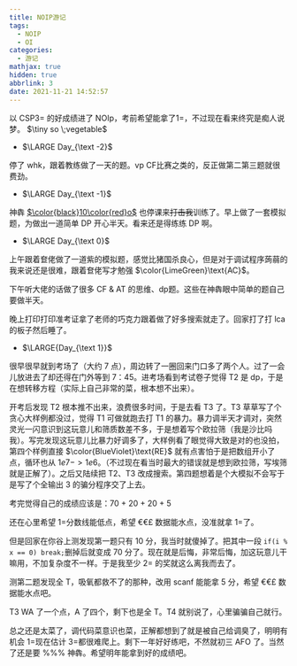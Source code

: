 ```yaml
---
title: NOIP游记
tags:
  - NOIP
  - OI
categories:
  - 游记
mathjax: true
hidden: true
abbrlink: 3
date: 2021-11-21 14:52:57
---
```


以 CSP3= 的好成绩进了 NOIp，考前希望能拿了1=，不过现在看来终究是痴人说梦。 $\tiny so \;vegetable$



<!-- more -->



- $\LARGE Day_{\text -2}$

停了 whk，跟着教练做了一天的题。vp CF比赛之类的，反正做第二第三题就很费劲。

- $\LARGE Day_{\text -1}$

神犇 [$\color{black}10\color{red}o$](https://www.luogu.com.cn/user/267596) 也停课来~~打击我~~训练了。早上做了一套模拟题，为做出一道简单  DP 开心半天。看来还是得练练 DP 啊。

- $\LARGE Day_{\text 0}$

上午跟着奆佬做了一道紫的模拟题，感觉比猪国杀良心，但是对于调试程序蒟蒻的我来说还是很难，跟着奆佬写才勉强  $\color{LimeGreen}\text{AC}$。

下午听大佬的话做了很多 CF $\&$ AT 的思维、dp题。这些在神犇眼中简单的题自己要做半天。

晚上打印打印准考证拿了老师的巧克力跟着做了好多搜索就走了。回家打了打 lca 的板子然后睡了。

- $\LARGE{Day_{\text  1}}$

很早很早就到考场了（大约 7 点），周边转了一圈回来门口多了两个人。过了一会儿放进去了却还得在门外等到 7：45。进考场看到考试卷子觉得 T2 是 dp，于是在想转移方程（实际上自己非常的菜，根本想不出来）。

开考后发现 T2 根本推不出来，浪费很多时间，于是去看 T3 了。T3 草草写了个贪心大样例都没过，觉得 T1 可做就跑去打 T1 的暴力。暴力调半天才调对，突然灵光一闪意识到这玩意儿和筛质数差不多，于是想着写个欧拉筛（我是沙比吗我）。写完发现这玩意儿比暴力好调多了，大样例看了眼觉得大致是对的也没拍，第四个样例直接 $\color{BlueViolet}\text{RE}$ 就有点害怕于是把数组开小了点，循环也从 $1e7 -> 1e6$。（不过现在看当时最大的错误就是想到欧拉筛，写埃筛就是正解了）。之后又陆续把 T2、T3 改成搜索。第四题想着是个大模拟不会写于是写了个全输出 3 的骗分程序交了上去。

考完觉得自己的成绩应该是：70 + 20 + 20 + 5

还在心里希望 1=分数线能低点，希望 €€£ 数据能水点，没准就拿 1=了。

但是回家在你谷上测发现第一题只有 10 分，我当时就傻掉了。把其中一段 ```if(i % x == 0) break;```删掉后就变成 70 分了。现在就是后悔，非常后悔，加这玩意儿干嘛用，不加复杂度不一样。于是我至少 2= 的奖就这么离我而去了。

测第二题发现全 T，吸氧都救不了的那种，改用 scanf 能能拿 5 分，希望 $€€£$ 数据能水点吧。

T3 WA 了一个点，A 了四个，剩下也是全 T。T4 就别说了，心里骗骗自己就行。

总之还是太菜了，调代码菜意识也菜，正解都想到了就是被自己给调臭了，明明有机会 1=现在估计 3=都很难爬上。剩下一年好好练吧，不然就初三 AFO 了。当然了还是要 $\%\%\%$ 神犇。希望明年能拿到好的成绩吧。
